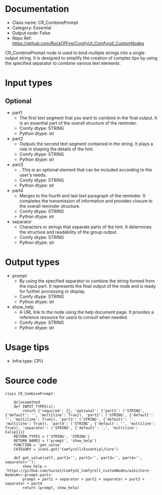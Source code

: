 # Documentation
- Class name: CR_CombinePrompt
- Category: Essential
- Output node: False
- Repo Ref: https://github.com/RockOfFire/ComfyUI_Comfyroll_CustomNodes

CR_CombinePrompt node is used to bind multiple strings into a single output string. It is designed to simplify the creation of complex tips by using the specified separator to combine various text elements.

# Input types
## Optional
- part1
    - The first text segment that you want to combine in the final output. It is an essential part of the overall structure of the reminder.
    - Comfy dtype: STRING
    - Python dtype: str
- part2
    - Outputs the second text segment contained in the string. It plays a role in shaping the details of the hint.
    - Comfy dtype: STRING
    - Python dtype: str
- part3
    - . This is an optional element that can be included according to the user's needs.
    - Comfy dtype: STRING
    - Python dtype: str
- part4
    - Merges to the fourth and last text paragraph of the reminder. It completes the transmission of information and provides closure to the overall reminder structure.
    - Comfy dtype: STRING
    - Python dtype: str
- separator
    - Characters or strings that separate parts of the hint. It determines the structure and readability of the group output.
    - Comfy dtype: STRING
    - Python dtype: str

# Output types
- prompt
    - By using the specified separator to combine the string formed from the input part. It represents the final output of the node and is ready for further processing or display.
    - Comfy dtype: STRING
    - Python dtype: str
- show_help
    - A URL link to the node using the help document page. It provides a reference resource for users to consult when needed.
    - Comfy dtype: STRING
    - Python dtype: str

# Usage tips
- Infra type: CPU

# Source code
```
class CR_CombinePrompt:

    @classmethod
    def INPUT_TYPES(s):
        return {'required': {}, 'optional': {'part1': ('STRING', {'default': '', 'multiline': True}), 'part2': ('STRING', {'default': '', 'multiline': True}), 'part3': ('STRING', {'default': '', 'multiline': True}), 'part4': ('STRING', {'default': '', 'multiline': True}), 'separator': ('STRING', {'default': ',', 'multiline': False})}}
    RETURN_TYPES = ('STRING', 'STRING')
    RETURN_NAMES = ('prompt', 'show_help')
    FUNCTION = 'get_value'
    CATEGORY = icons.get('Comfyroll/Essential/Core')

    def get_value(self, part1='', part2='', part3='', part4='', separator=''):
        show_help = 'https://github.com/Suzie1/ComfyUI_Comfyroll_CustomNodes/wiki/Core-Nodes#cr-prompt-parts'
        prompt = part1 + separator + part2 + separator + part3 + separator + part4
        return (prompt, show_help)
```